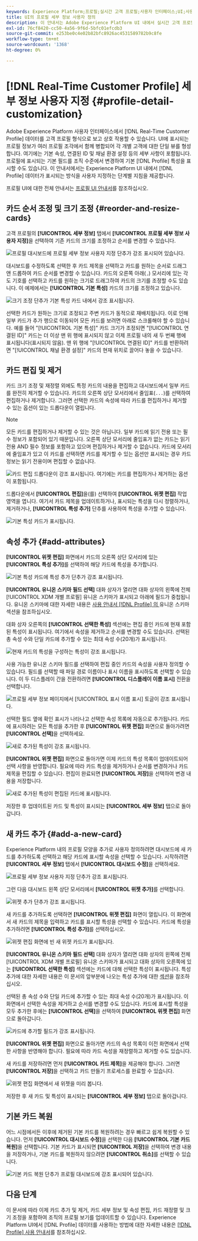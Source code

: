 ```yaml
---
keywords: Experience Platform;프로필;실시간 고객 프로필;사용자 인터페이스;UI;사용자 지정;프로필 세부 정보;세부 정보
title: UI의 프로필 세부 정보 사용자 정의
description: 이 안내서는 Adobe Experience Platform UI 내에서 실시간 고객 프로필 데이터가 표시되는 방식을 맞춤화하기 위한 단계별 지침을 제공합니다.
exl-id: 76cf8420-cc50-4a56-9f6d-5bfc01efcdb3
source-git-commit: e253be0c4e02b82bfc8926ac4531589782b9c8fe
workflow-type: tm+mt
source-wordcount: '1368'
ht-degree: 0%

---
```


# [!DNL Real-Time Customer Profile] 세부 정보 사용자 지정 {#profile-detail-customization}

Adobe Experience Platform 사용자 인터페이스에서 [!DNL Real-Time Customer Profile] 데이터를 고객 프로필 형식으로 보고 상호 작용할 수 있습니다. UI에 표시되는 프로필 정보가 여러 프로필 조각에서 함께 병합되어 각 개별 고객에 대한 단일 뷰를 형성합니다. 여기에는 기본 속성, 연결된 ID 및 채널 환경 설정 등의 세부 사항이 포함됩니다. 프로필에 표시되는 기본 필드를 조직 수준에서 변경하여 기본 [!DNL Profile] 특성을 표시할 수도 있습니다. 이 안내서에서는 Experience Platform UI 내에서 [!DNL Profile] 데이터가 표시되는 방식을 사용자 지정하는 단계별 지침을 제공합니다.

프로필 UI에 대한 전체 안내서는 [프로필 UI 안내서](user-guide.md)를 참조하십시오.

## 카드 순서 조정 및 크기 조정 {#reorder-and-resize-cards}

고객 프로필의 **[!UICONTROL 세부 정보]** 탭에서 **[!UICONTROL 프로필 세부 정보 사용자 지정]**&#x200B;을 선택하여 기존 카드의 크기를 조정하고 순서를 변경할 수 있습니다.

![프로필 대시보드에 프로필 세부 정보 사용자 지정 단추가 강조 표시되어 있습니다.](../images/profile-customization/customize-profile-details.png)

대시보드를 수정하도록 선택한 후 카드 제목을 선택하고 카드를 원하는 순서로 드래그 앤 드롭하여 카드 순서를 변경할 수 있습니다. 카드의 오른쪽 아래(`⌟`) 모서리에 있는 각도 기호를 선택하고 카드를 원하는 크기로 드래그하여 카드의 크기를 조정할 수도 있습니다. 이 예제에서는 **[!UICONTROL 기본 특성]** 카드의 크기를 조정하고 있습니다.

![크기 조정 단추가 기본 특성 카드 내에서 강조 표시됩니다.](../images/profile-customization/resize.png)

선택한 카드가 원하는 크기로 조정되고 주변 카드가 동적으로 재배치됩니다. 이로 인해 일부 카드가 추가 행으로 이동되어 모든 카드를 보려면 아래로 스크롤해야 할 수 있습니다. 예를 들어 &quot;[!UICONTROL 기본 특성]&quot; 카드 크기가 조정되면 &quot;[!UICONTROL 연결된 ID]&quot; 카드는 더 이상 맨 위 행에 표시되지 않고 이제 프로필 내의 새 두 번째 행에 표시됩니다(표시되지 않음). 맨 위 행에 &quot;[!UICONTROL 연결된 ID]&quot; 카드를 반환하려면 &quot;[!UICONTROL 채널 환경 설정]&quot; 카드의 현재 위치로 끌어다 놓을 수 있습니다.

## 카드 편집 및 제거

카드 크기 조정 및 재정렬 외에도 특정 카드의 내용을 편집하고 대시보드에서 일부 카드를 완전히 제거할 수 있습니다. 카드의 오른쪽 상단 모서리에서 줄임표(`...`)를 선택하여 편집하거나 제거합니다. 그러면 선택한 카드의 속성에 따라 카드를 편집하거나 제거할 수 있는 옵션이 있는 드롭다운이 열립니다.

>[!NOTE]
>
>모든 카드를 편집하거나 제거할 수 있는 것은 아닙니다. 일부 카드에 읽기 전용 또는 필수 정보가 포함되어 있기 때문입니다. 오른쪽 상단 모서리에 줄임표가 없는 카드는 읽기 전용 AND 필수 정보를 포함하고 있으며 편집하거나 제거할 수 없습니다. 카드에 모서리에 줄임표가 있고 이 카드를 선택하면 카드를 제거할 수 있는 옵션만 표시되는 경우 카드 정보는 읽기 전용이며 편집할 수 없습니다.

![카드 편집 드롭다운이 강조 표시됩니다. 여기에는 카드를 편집하거나 제거하는 옵션이 포함됩니다.](../images/profile-customization/edit-card.png)

드롭다운에서 **[!UICONTROL 편집]**&#x200B;을(를) 선택하여 **[!UICONTROL 위젯 편집]** 작업 영역을 엽니다. 여기서 카드 제목을 업데이트하거나, 표시되는 특성을 다시 정렬하거나, 제거하거나, **[!UICONTROL 특성 추가]** 단추를 사용하여 특성을 추가할 수 있습니다.

![기본 특성 카드가 표시됩니다.](../images/profile-customization/basic-attributes.png)

## 속성 추가 {#add-attributes}

**[!UICONTROL 위젯 편집]** 화면에서 카드의 오른쪽 상단 모서리에 있는 **[!UICONTROL 특성 추가]**&#x200B;를 선택하여 해당 카드에 특성을 추가합니다.

![기본 특성 카드에 특성 추가 단추가 강조 표시됩니다.](../images/profile-customization/add-attributes.png)

**[!UICONTROL 유니온 스키마 필드 선택]** 대화 상자가 열리면 대화 상자의 왼쪽에 전체 [!UICONTROL XDM 개별 프로필] 유니온 스키마가 표시되고 아래에 필드가 중첩됩니다. 유니온 스키마에 대한 자세한 내용은 [사용 안내서 [!DNL Profile] 의 ](user-guide.md#union-schema)유니온 스키마 섹션을 참조하십시오.

대화 상자 오른쪽의 **[!UICONTROL 선택한 특성]** 섹션에는 편집 중인 카드에 현재 포함된 특성이 표시됩니다. 여기에서 속성을 제거하고 순서를 변경할 수도 있습니다. 선택된 총 속성 수와 단일 카드에 추가할 수 있는 최대 속성 수(20개)가 표시됩니다.

![현재 카드의 특성을 구성하는 특성이 강조 표시됩니다.](../images/profile-customization/select-before.png)

사용 가능한 유니온 스키마 필드를 선택하여 편집 중인 카드의 속성을 사용자 정의할 수 있습니다. 필드를 선택할 때 파일 경로 이름이나 표시 이름을 표시하도록 선택할 수 있습니다. 이 두 디스플레이 간을 전환하려면 **[!UICONTROL 디스플레이 이름 표시]** 전환을 선택합니다.

![프로필 세부 정보 페이지에서 [!UICONTROL 표시 이름 표시] 토글이 강조 표시됩니다.](../images/profile-customization/show-display-names.png)

선택한 필드 옆에 확인 표시가 나타나고 선택한 속성 목록에 자동으로 추가됩니다. 카드에 표시하려는 모든 특성을 추가한 후 **[!UICONTROL 위젯 편집]** 화면으로 돌아가려면 **[!UICONTROL 선택]**&#x200B;을 선택하세요.

![새로 추가된 특성이 강조 표시됩니다.](../images/profile-customization/select-after.png)

**[!UICONTROL 위젯 편집]** 화면으로 돌아가면 이제 카드의 특성 목록이 업데이트되어 선택 사항을 반영합니다. 필요에 따라 카드 특성을 제거하거나 순서를 변경하거나 카드 제목을 편집할 수 있습니다. 편집이 완료되면 **[!UICONTROL 저장]**&#x200B;을 선택하여 변경 내용을 저장합니다.

![새로 추가된 특성이 편집된 카드에 표시됩니다.](../images/profile-customization/new-attributes.png)

저장한 후 업데이트된 카드 및 특성이 표시되는 **[!UICONTROL 세부 정보]** 탭으로 돌아갑니다.

## 새 카드 추가 {#add-a-new-card}

Experience Platform 내의 프로필 모양을 추가로 사용자 정의하려면 대시보드에 새 카드를 추가하도록 선택하고 해당 카드에 표시할 속성을 선택할 수 있습니다. 시작하려면 **[!UICONTROL 세부 정보]** 탭에서 **[!UICONTROL 대시보드 수정]**&#x200B;을 선택하세요.

![프로필 세부 정보 사용자 지정 단추가 강조 표시됩니다.](../images/profile-customization/customize-profile-details.png)

그런 다음 대시보드 왼쪽 상단 모서리에서 **[!UICONTROL 위젯 추가]**&#x200B;를 선택합니다.

![위젯 추가 단추가 강조 표시됩니다.](../images/profile-customization/add-widget.png)

새 카드를 추가하도록 선택하면 **[!UICONTROL 위젯 편집]** 화면이 열립니다. 이 화면에서 새 카드의 제목을 입력하고 카드를 표시할 특성을 선택할 수 있습니다. 카드에 특성을 추가하려면 **[!UICONTROL 특성 추가]**&#x200B;를 선택하십시오.

![위젯 편집 화면에 빈 새 위젯 카드가 표시됩니다.](../images/profile-customization/edit-widget.png)

**[!UICONTROL 유니온 스키마 필드 선택]** 대화 상자가 열리면 대화 상자의 왼쪽에 전체 [!UICONTROL XDM 개별 프로필] 유니온 스키마가 표시되고 대화 상자의 오른쪽에 있는 **[!UICONTROL 선택한 특성]** 섹션에는 카드에 대해 선택한 특성이 표시됩니다. 특성 추가에 대한 자세한 내용은 이 문서의 앞부분에 나오는 특성 추가에 대한 [섹션](#add-attributes)을 참조하십시오.

선택된 총 속성 수와 단일 카드에 추가할 수 있는 최대 속성 수(20개)가 표시됩니다. 이 화면에서 선택한 속성을 제거하고 순서를 변경할 수도 있습니다. 카드에 표시할 특성을 모두 추가한 후에는 **[!UICONTROL 선택]**&#x200B;을 선택하여 **[!UICONTROL 위젯 편집]** 화면으로 돌아갑니다.

![카드에 추가할 필드가 강조 표시됩니다.](../images/profile-customization/add-widget-attributes.png)

**[!UICONTROL 위젯 편집]** 화면으로 돌아가면 카드의 속성 목록이 이전 화면에서 선택한 사항을 반영해야 합니다. 필요에 따라 카드 속성을 재정렬하고 제거할 수도 있습니다.

새 카드를 저장하려면 먼저 **[!UICONTROL 카드 제목]**&#x200B;을 제공해야 합니다. 그러면 **[!UICONTROL 저장]**&#x200B;을 선택하고 카드 만들기 프로세스를 완료할 수 있습니다.

![위젯 편집 화면에서 새 위젯을 미리 봅니다.](../images/profile-customization/new-widget.png)

저장한 후 새 카드 및 특성이 표시되는 **[!UICONTROL 세부 정보]** 탭으로 돌아갑니다.

## 기본 카드 복원

어느 시점에서든 이후에 제거된 기본 카드를 복원하려는 경우 빠르고 쉽게 복원할 수 있습니다. 먼저 **[!UICONTROL 대시보드 수정]**&#x200B;을 선택한 다음 **[!UICONTROL 기본 카드 복원]**&#x200B;을 선택합니다. 기본 카드가 표시되면 **[!UICONTROL 저장]**&#x200B;을 선택하여 변경 내용을 저장하거나, 기본 카드를 복원하지 않으려면 **[!UICONTROL 취소]**&#x200B;를 선택할 수 있습니다.

![기본 카드 복원 단추가 프로필 대시보드에 강조 표시되어 있습니다.](../images/profile-customization/restore-default.png)

## 다음 단계

이 문서에 따라 이제 카드 추가 및 제거, 카드 세부 정보 및 속성 편집, 카드 재정렬 및 크기 조정을 포함하여 조직의 프로필 보기를 업데이트할 수 있습니다. Experience Platform UI에서 [!DNL Profile] 데이터를 사용하는 방법에 대한 자세한 내용은 [[!DNL Profile] 사용 안내서](user-guide.md)를 참조하십시오.
